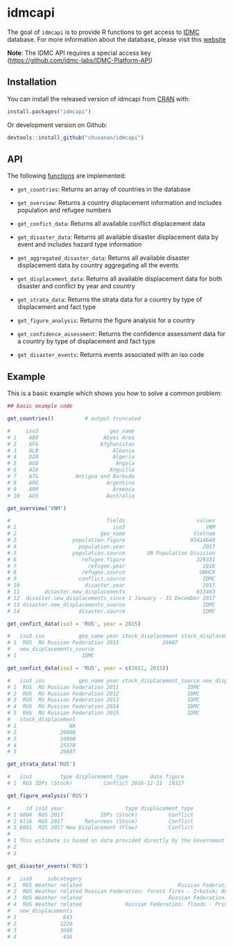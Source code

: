 # idmcapi

The goal of `idmcapi` is to provide R functions to get access to
[IDMC](http://www.internal-displacement.org/) database. For more information
about the database, please visit this
[website](http://www.internal-displacement.org/database)

**Note**: The IDMC API requires a special access key
(https://github.com/idmc-labs/IDMC-Platform-API)

## Installation

You can install the released version of idmcapi from
[CRAN](https://CRAN.R-project.org) with:

``` r
install.packages("idmcapi")
```

Or development version on Github:

``` r
devtools::install_github("chuvanan/idmcapi")
```

## API

The following
[functions](https://github.com/idmc-labs/IDMC-Platform-API/wiki/Endpoints) are
implemented:

* `get_countries`: Returns an array of countries in the database

* `get_overview`: Returns a country displacement information and includes
  population and refugee numbers

* `get_confict_data`: Returns all available conflict displacement data

* `get_disaster_data`: Returns all available disaster displacement data by event
  and includes hazard type information

* `get_aggregated_disaster_data`: Returns all available disaster displacement
  data by country aggregating all the events

* `get_displacement_data`: Returns all available displacement data for both
  disaster and conflict by year and country

* `get_strata_data`: Returns the strata data for a country by type of
  displacement and fact type

* `get_figure_analysis`: Returns the figure analysis for a country

* `get_confidence_assessment`: Returns the confidence assessment data for a
  country by type of displacement and fact type

* `get_disaster_events`: Returns events associated with an iso code

## Example

This is a basic example which shows you how to solve a common problem:

``` r
## basic example code

get_countries()          # output truncated

#     iso3                       geo_name
# 1    AB9                     Abyei Area
# 2    AFG                    Afghanistan
# 3    ALB                        Albania
# 4    DZA                        Algeria
# 5    AGO                         Angola
# 6    AIA                       Anguilla
# 7    ATG            Antigua and Barbuda
# 8    ARG                      Argentina
# 9    ARM                        Armenia
# 10   AUS                      Australia
```

``` r
get_overview('VNM')

#                               fields                       values
# 1                               iso3                          VNM
# 2                           geo_name                      Vietnam
# 3                  population.figure                     95414640
# 4                    population.year                         2017
# 5                  population.source       UN Population Division
# 6                     refugee.figure                       329331
# 7                       refugee.year                         2016
# 8                     refugee.source                        UNHCR
# 9                    conflict.source                         IDMC
# 10                     disaster.year                         2017
# 11        disaster.new_displacements                       633463
# 12  disaster.new_displacements_since 1 January - 31 December 2017
# 13 disaster.new_displacements_source                         IDMC
# 14                   disaster.source                         IDMC
```

``` r
get_confict_data(iso3 = 'RUS', year = 2015)

#   iso3 iso           geo_name year stock_displacement stock_displacement_source new_displacements
# 1  RUS  RU Russian Federation 2015              26607                      IDMC                 0
#   new_displacements_source
# 1                     IDMC

get_confict_data(iso3 = 'RUS', year = c(2011, 2015))

#   iso3 iso           geo_name year stock_displacement_source new_displacements new_displacements_source
# 1  RUS  RU Russian Federation 2011                      IDMC                 0                     IDMC
# 2  RUS  RU Russian Federation 2012                      IDMC                 0                     IDMC
# 3  RUS  RU Russian Federation 2013                      IDMC                 0                     IDMC
# 4  RUS  RU Russian Federation 2014                      IDMC                 0                     IDMC
# 5  RUS  RU Russian Federation 2015                      IDMC                 0                     IDMC
#   stock_displacement
# 1                 NA
# 2              29000
# 3              34900
# 4              25378
# 5              26607
```

``` r
get_strata_data('RUS')

#   iso3         type displacement_type       date figure
# 1  RUS IDPs (Stock)          Conflict 2016-12-31  19327
```

``` r
get_figure_analysis('RUS')

#     id iso3 year                    type displacement_type
# 1 6004  RUS 2017            IDPs (Stock)          Conflict
# 2 6118  RUS 2017       Returnees (Stock)          Conflict
# 3 6061  RUS 2017 New Displacement (Flow)          Conflict
#                                                                                                                                                                                                                                                     public_figure_analysis
# 1 This estimate is based on data provided directly by the Government of the Federation of Russia on 2016. Due to the very protracted nature of this caseload, humanitarian organizations are not actively tracking internal forced displacement in the Russian Federation.
# 2                                                                                                                                                                                                                              There were no new returns reported in 2017.
# 3                                                                                                                                                                                                                          There was no new displacement reported in 2017.
```

``` r
get_disaster_events('RUS')

#   iso3     subcategory                                                                           name       date
# 1  RUS Weather related                               Russian Federation: floods - Tyumen - 10/05/2017 2017-05-10
# 2  RUS Weather related Russian Federation: forest fires - Irkutsk; Buryatia; Krasnoyarsk - 28/04/2017 2017-04-28
# 3  RUS Weather related                            Russian Federation: floods - Stavropol - 24/05/2017 2017-05-24
# 4  RUS Weather related              Russian Federation: floods - Primorskye; Khabarkovsk - 07/08/2017 2017-08-07
#   new_displacements
# 1               643
# 2              1220
# 3              3600
# 4               436
```
